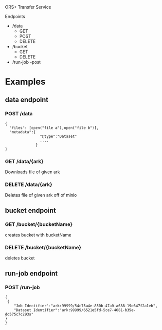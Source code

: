 ORS+ Transfer Service


Endpoints
  - /data
    - GET
    - POST
    - DELETE
  - /bucket
    - GET
    - DELETE
  - /run-job
    -post

# Examples

## data endpoint

### POST /data

```
{
  "files": [open("file a"),open("file b")],
  "metadata":{
                "@type":"Dataset"
                ....
              }
}
```



### GET /data/{ark}
  Downloads file of given ark
  
### DELETE /data/{ark}
  Deletes file of given ark off of minio

## bucket endpoint


### GET /bucket/{bucketName}
  creates bucket with bucketName
### DELETE /bucket/{bucketName}
  deletes bucket
  


## run-job endpoint

### POST /run-job

```
{
 {
    "Job Identifier":"ark:99999/54c75a4e-850b-47a0-a638-19e647f2a1eb",
    "Dataset Identifier":"ark:99999/6521e5fd-5ce7-4681-b35e-dd575c7c293a"
}
}
```
